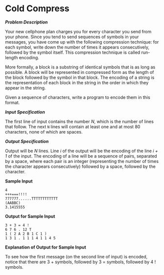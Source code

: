 # Cold Compress

***Problem Description***

Your new cellphone plan charges you for every character you send from your phone. Since you
tend to send sequences of symbols in your messages, you have come up with the following compression technique: for each symbol, write down the number of times it appears consecutively,
followed by the symbol itself. This compression technique is called run-length encoding.

More formally, a block is a substring of identical symbols that is as long as possible. A block will
be represented in compressed form as the length of the block followed by the symbol in that block.
The encoding of a string is the representation of each block in the string in the order in which they
appear in the string.

Given a sequence of characters, write a program to encode them in this format.

***Input Specification***

The first line of input contains the number *N*, which is the number of lines that follow. The next
`N` lines will contain at least one and at most 80 characters, none of which are spaces.

***Output Specification***

Output will be *N* lines. Line *i* of the output will be the encoding of the line *i + 1* of the input.
The encoding of a line will be a sequence of pairs, separated by a space, where each pair is an integer (representing the number of times the character appears consecutively) followed by a space, followed by the character.

**Sample Input**

```
4
+++===!!!!
777777......TTTTTTTTTTTT
(AABBC)
3.1415555
```

**Output for Sample Input**

```
3 + 3 = 4 !
6 7 6 . 12 T
1 ( 2 A 2 B 1 C 1 )
1 3 1 . 1 1 1 4 1 1 4 5
```

**Explanation of Output for Sample Input**

To see how the first message (on the second line of input) is encoded, notice that there are 3 + symbols, followed by 3 = symbols, followed by 4 ! symbols.